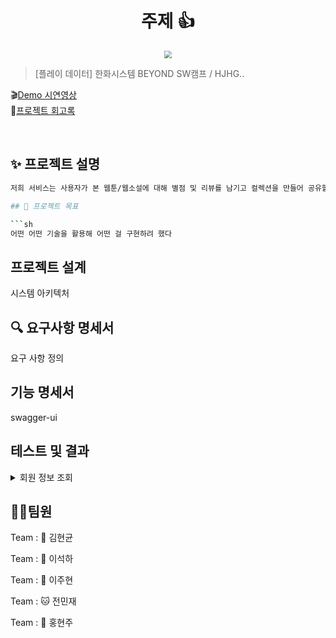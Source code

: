 <h1 align="center">주제 👍</h1>


<div align="center">
  <img src="https://github.com/beyond-sw-camp/be02-2nd-hjhgteam-book/assets/96675421/c31829c1-8b9c-48e2-892e-f4dd7b92a6a1"  style="zoom:76%;" align="center"/>
</div>



> [플레이 데이터] 한화시스템 BEYOND SW캠프 / HJHG..


🎬[Demo 시연영상](https://www.youtube.com/watch?v=dhMrKTwNI8U&lc=UgzCJR3WxkvsckRyyO94AaABAg&ab_channel=%EB%94%B0%EB%9D%BC%ED%95%98%EB%A9%B4%EC%84%9C%EB%B0%B0%EC%9A%B0%EB%8A%94IT)   
📃[프로젝트 회고록](블로그주소) 

<br>

## ✨ 프로젝트 설명

```sh
저희 서비스는 사용자가 본 웹툰/웹소설에 대해 별점 및 리뷰를 남기고 컬렉션을 만들어 공유할 수 있습니다. 또한 매주 새롭게 올라오는 회차에 대한 라이브톡을 진행하여 독자 모두가 모여 이야기하며 작품에 대한 감상을 나눌 수 있습니다.```

## 📌 프로젝트 목표

```sh
어떤 어떤 기술을 활용해 어떤 걸 구현하려 했다
```

## 프로젝트 설계
시스템 아키텍처


## 🔍 요구사항 명세서

요구 사항 정의


## 기능 명세서
swagger-ui




## 테스트 및 결과

<details>
<summary>회원 정보 조회</summary>
<div>
<figure align="center"> 
  <img src="z"/>
    <p>~~~ 조회</p>
 </figure>
</div>
</details>



## 🤼‍♂️팀원

Team : 🐯 김현균

Team : 🐶 이석하

Team : 🐺 이주현

Team : 🐱 전민재

Team : 🦁 홍현주
